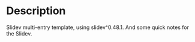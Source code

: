 # Description
Slidev multi-entry template, using slidev^0.48.1. And some quick notes for the Slidev.
